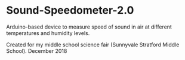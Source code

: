 # Sound-Speedometer-2.0

Arduino-based device to measure speed of sound in air at different temperatures and humidity levels.

Created for my middle school science fair (Sunnyvale Stratford Middle School). December 2018
